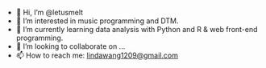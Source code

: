 - 👋 Hi, I’m @letusmelt
- 👀 I’m interested in music programming and DTM.
- 🌱 I’m currently learning data analysis with Python and R & web front-end programming.
- 💞️ I’m looking to collaborate on ...
- 📫 How to reach me: lindawang1209@gmail.com

<!---
letusmelt/letusmelt is a ✨ special ✨ repository because its `README.md` (this file) appears on your GitHub profile.
You can click the Preview link to take a look at your changes.
--->
